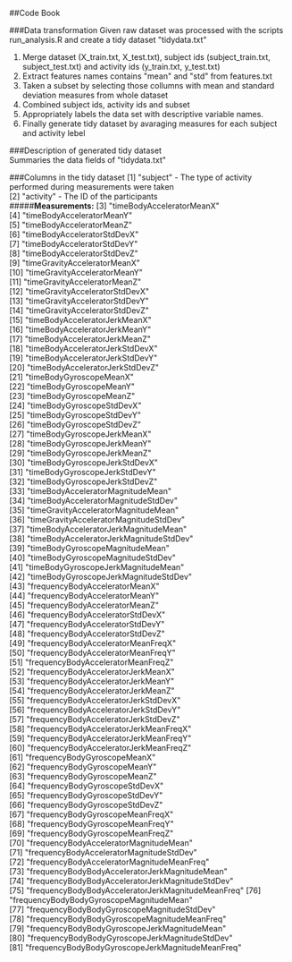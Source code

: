 ##Code Book

###Data transformation
Given raw dataset was processed with the scripts run_analysis.R and create a tidy dataset "tidydata.txt"

1. Merge dataset (X_train.txt, X_test.txt), subject ids (subject_train.txt, subject_test.txt) and  activity ids (y_train.txt, y_test.txt) 
2. Extract features names contains "mean" and "std" from features.txt
3. Taken a subset by selecting those collumns with mean and standard deviation measures from whole dataset  
4. Combined subject ids, activity ids and subset
6. Appropriately labels the data set with descriptive variable names. 
7. Finally generate tidy dataset by avaraging measures for each subject and activity lebel

###Description of generated tidy dataset  
Summaries the data fields of "tidydata.txt"

###Columns in the tidy dataset
 [1] "subject"  - The type of activity performed during measurements were taken                                        
 [2] "activity" - The ID of the participants                                        
#####**Measurements:**
 [3] "timeBodyAcceleratorMeanX"                         
 [4] "timeBodyAcceleratorMeanY"                         
 [5] "timeBodyAcceleratorMeanZ"                         
 [6] "timeBodyAcceleratorStdDevX"                       
 [7] "timeBodyAcceleratorStdDevY"                       
 [8] "timeBodyAcceleratorStdDevZ"                       
 [9] "timeGravityAcceleratorMeanX"                      
[10] "timeGravityAcceleratorMeanY"                      
[11] "timeGravityAcceleratorMeanZ"                      
[12] "timeGravityAcceleratorStdDevX"                    
[13] "timeGravityAcceleratorStdDevY"                    
[14] "timeGravityAcceleratorStdDevZ"                    
[15] "timeBodyAcceleratorJerkMeanX"                     
[16] "timeBodyAcceleratorJerkMeanY"                     
[17] "timeBodyAcceleratorJerkMeanZ"                     
[18] "timeBodyAcceleratorJerkStdDevX"                   
[19] "timeBodyAcceleratorJerkStdDevY"                   
[20] "timeBodyAcceleratorJerkStdDevZ"                   
[21] "timeBodyGyroscopeMeanX"                           
[22] "timeBodyGyroscopeMeanY"                           
[23] "timeBodyGyroscopeMeanZ"                           
[24] "timeBodyGyroscopeStdDevX"                         
[25] "timeBodyGyroscopeStdDevY"                         
[26] "timeBodyGyroscopeStdDevZ"                         
[27] "timeBodyGyroscopeJerkMeanX"                       
[28] "timeBodyGyroscopeJerkMeanY"                       
[29] "timeBodyGyroscopeJerkMeanZ"                       
[30] "timeBodyGyroscopeJerkStdDevX"                     
[31] "timeBodyGyroscopeJerkStdDevY"                     
[32] "timeBodyGyroscopeJerkStdDevZ"                     
[33] "timeBodyAcceleratorMagnitudeMean"                 
[34] "timeBodyAcceleratorMagnitudeStdDev"               
[35] "timeGravityAcceleratorMagnitudeMean"              
[36] "timeGravityAcceleratorMagnitudeStdDev"            
[37] "timeBodyAcceleratorJerkMagnitudeMean"             
[38] "timeBodyAcceleratorJerkMagnitudeStdDev"           
[39] "timeBodyGyroscopeMagnitudeMean"                   
[40] "timeBodyGyroscopeMagnitudeStdDev"                 
[41] "timeBodyGyroscopeJerkMagnitudeMean"               
[42] "timeBodyGyroscopeJerkMagnitudeStdDev"             
[43] "frequencyBodyAcceleratorMeanX"                    
[44] "frequencyBodyAcceleratorMeanY"                    
[45] "frequencyBodyAcceleratorMeanZ"                    
[46] "frequencyBodyAcceleratorStdDevX"                  
[47] "frequencyBodyAcceleratorStdDevY"                  
[48] "frequencyBodyAcceleratorStdDevZ"                  
[49] "frequencyBodyAcceleratorMeanFreqX"                
[50] "frequencyBodyAcceleratorMeanFreqY"                
[51] "frequencyBodyAcceleratorMeanFreqZ"                
[52] "frequencyBodyAcceleratorJerkMeanX"                
[53] "frequencyBodyAcceleratorJerkMeanY"                
[54] "frequencyBodyAcceleratorJerkMeanZ"                
[55] "frequencyBodyAcceleratorJerkStdDevX"              
[56] "frequencyBodyAcceleratorJerkStdDevY"              
[57] "frequencyBodyAcceleratorJerkStdDevZ"              
[58] "frequencyBodyAcceleratorJerkMeanFreqX"            
[59] "frequencyBodyAcceleratorJerkMeanFreqY"            
[60] "frequencyBodyAcceleratorJerkMeanFreqZ"            
[61] "frequencyBodyGyroscopeMeanX"                      
[62] "frequencyBodyGyroscopeMeanY"                      
[63] "frequencyBodyGyroscopeMeanZ"                      
[64] "frequencyBodyGyroscopeStdDevX"                    
[65] "frequencyBodyGyroscopeStdDevY"                    
[66] "frequencyBodyGyroscopeStdDevZ"                    
[67] "frequencyBodyGyroscopeMeanFreqX"                  
[68] "frequencyBodyGyroscopeMeanFreqY"                  
[69] "frequencyBodyGyroscopeMeanFreqZ"                  
[70] "frequencyBodyAcceleratorMagnitudeMean"            
[71] "frequencyBodyAcceleratorMagnitudeStdDev"          
[72] "frequencyBodyAcceleratorMagnitudeMeanFreq"        
[73] "frequencyBodyBodyAcceleratorJerkMagnitudeMean"    
[74] "frequencyBodyBodyAcceleratorJerkMagnitudeStdDev"  
[75] "frequencyBodyBodyAcceleratorJerkMagnitudeMeanFreq"
[76] "frequencyBodyBodyGyroscopeMagnitudeMean"          
[77] "frequencyBodyBodyGyroscopeMagnitudeStdDev"        
[78] "frequencyBodyBodyGyroscopeMagnitudeMeanFreq"      
[79] "frequencyBodyBodyGyroscopeJerkMagnitudeMean"      
[80] "frequencyBodyBodyGyroscopeJerkMagnitudeStdDev"    
[81] "frequencyBodyBodyGyroscopeJerkMagnitudeMeanFreq"  
